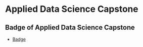 # Applied Data Science Capstone
## Badge of Applied Data Science Capstone
* [Badge](https://www.credly.com/badges/c27176d3-6b35-4146-9858-5cc88560c598)
